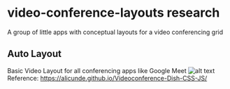 # video-conference-layouts research
A group of little apps with conceptual layouts for a video conferencing grid

## Auto Layout
Basic Video Layout for all conferencing apps like Google Meet
![alt text](https://github.com/jermsam/video-layouts/blob/main/auto/public/video.png)
Reference: https://alicunde.github.io/Videoconference-Dish-CSS-JS/
